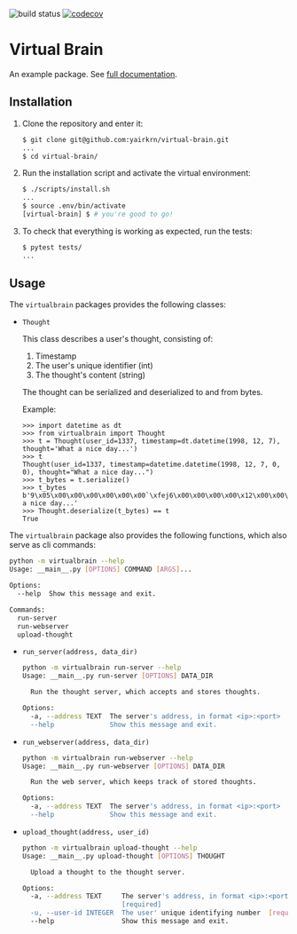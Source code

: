 ![build status](https://travis-ci.org/yairkrn/virtual-brain.svg?branch=master)
[![codecov](https://codecov.io/gh/yairkrn/virtual-brain/branch/master/graph/badge.svg)](https://codecov.io/gh/yairkrn/virtual-brain)

# Virtual Brain

An example package. See [full documentation](https://virtual-brain.readthedocs.io/en/latest/).

## Installation

1. Clone the repository and enter it:

    ```sh
    $ git clone git@github.com:yairkrn/virtual-brain.git
    ...
    $ cd virtual-brain/
    ```

2. Run the installation script and activate the virtual environment:

    ```sh
    $ ./scripts/install.sh
    ...
    $ source .env/bin/activate
    [virtual-brain] $ # you're good to go!
    ```

3. To check that everything is working as expected, run the tests:


    ```sh
    $ pytest tests/
    ...
    ```

## Usage

The `virtualbrain` packages provides the following classes:

- `Thought`

    This class describes a user's thought, consisting of:
    1. Timestamp
    2. The user's unique identifier (int)
    3. The thought's content (string)

    The thought can be serialized and deserialized to and from bytes.
    
    Example:
    ```pycon
	>>> import datetime as dt
	>>> from virtualbrain import Thought
	>>> t = Thought(user_id=1337, timestamp=dt.datetime(1998, 12, 7), thought='What a nice day...')
	>>> t
	Thought(user_id=1337, timestamp=datetime.datetime(1998, 12, 7, 0, 0), thought="What a nice day...")
	>>> t_bytes = t.serialize()
	>>> t_bytes
	b'9\x05\x00\x00\x00\x00\x00\x00`\xfej6\x00\x00\x00\x00\x12\x00\x00\x00What a nice day...'
	>>> Thought.deserialize(t_bytes) == t
	True
    ```


The `virtualbrain` package also provides the following functions, which also serve as cli commands:

```sh
python -m virtualbrain --help
Usage: __main__.py [OPTIONS] COMMAND [ARGS]...

Options:
  --help  Show this message and exit.

Commands:
  run-server
  run-webserver
  upload-thought
```

- `run_server(address, data_dir)`
	```sh
	python -m virtualbrain run-server --help
	Usage: __main__.py run-server [OPTIONS] DATA_DIR

	  Run the thought server, which accepts and stores thoughts.

	Options:
	  -a, --address TEXT  The server's address, in format <ip>:<port>  [required]
	  --help              Show this message and exit.
	```

- `run_webserver(address, data_dir)`
	```sh
	python -m virtualbrain run-webserver --help
	Usage: __main__.py run-webserver [OPTIONS] DATA_DIR

	  Run the web server, which keeps track of stored thoughts.

	Options:
	  -a, --address TEXT  The server's address, in format <ip>:<port>  [required]
	  --help              Show this message and exit.
	```

- `upload_thought(address, user_id)`
	```sh
	python -m virtualbrain upload-thought --help
	Usage: __main__.py upload-thought [OPTIONS] THOUGHT

	  Upload a thought to the thought server.

	Options:
	  -a, --address TEXT     The server's address, in format <ip>:<port>
	                         [required]
	  -u, --user-id INTEGER  The user' unique identifying number  [required]
	  --help                 Show this message and exit.
	```